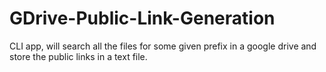 # GDrive-Public-Link-Generation
CLI app, will search all the files for some given prefix in a google drive and store the public links in a text file.
